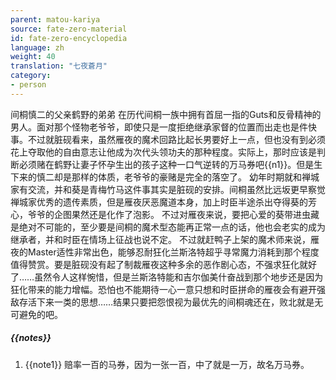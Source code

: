 ```yaml
---
parent: matou-kariya
source: fate-zero-material
id: fate-zero-encyclopedia
language: zh
weight: 40
translation: "七夜蒼月"
category:
- person
---
```


间桐慎二的父亲鹤野的弟弟
在历代间桐一族中拥有首屈一指的Guts和反骨精神的男人。面对那个怪物老爷爷，即使只是一度拒绝继承家督的位置而出走也是件快事。不过就脏砚看来，虽然雁夜的魔术回路比起长男要好上一点，但也没有到必须花上夺取他的自由意志让他成为次代头领功夫的那种程度。实际上，那时应该是判断必须赌在鹤野让妻子怀孕生出的孩子这种一口气逆转的万马券吧{{n1}}。但是生下来的慎二却是那样的体质，老爷爷的豪赌是完全的落空了。
幼年时期就和禅城家有交流，并和葵是青梅竹马这件事其实是脏砚的安排。间桐虽然比远坂更早察觉禅城家优秀的遗传素质，但是雁夜厌恶魔道本身，加上时臣半途杀出夺得葵的芳心，爷爷的企图果然还是化作了泡影。
不过对雁夜来说，要把心爱的葵带进虫藏是绝对不可能的，至少要是间桐的魔术型态能再正常一点的话，他也会老实的成为继承者，并和时臣在情场上征战也说不定。
不过就赶鸭子上架的魔术师来说，雁夜的Master适性非常出色，能够忍耐狂化兰斯洛特超乎寻常魔力消耗到那个程度值得赞赏。要是脏砚没有起了制裁雁夜这种多余的恶作剧心态，不强求狂化就好了……虽然令人这样惋惜，但是兰斯洛特能和吉尔伽美什奋战到那个地步还是因为狂化带来的能力增幅。恐怕也不能期待一心一意只想和时臣拼命的雁夜会有避开强敌存活下来一类的思想……结果只要把怨恨视为最优先的间桐魂还在，败北就是无可避免的吧。

##### {{notes}}

1. {{note1}} 赔率一百的马券，因为一张一百，中了就是一万，故名万马券。

